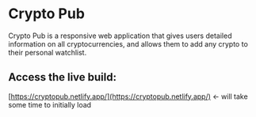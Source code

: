 
# Crypto Pub
Crypto Pub is a responsive web application that gives users detailed information on all cryptocurrencies, and allows them to add any crypto to their personal watchlist.

## Access the live build:
[https://cryptopub.netlify.app/](https://cryptopub.netlify.app/) <- will take some time to initially load

